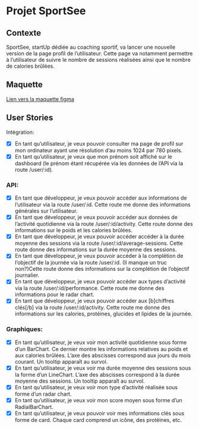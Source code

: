 # Projet SportSee

## Contexte
SportSee, startUp dédiée au coaching sportif, va lancer une nouvelle version de la page profil de l’utilisateur.
Cette page va notamment permettre à l’utilisateur de suivre le nombre de sessions réalisées ainsi que le nombre de calories brûlées.

## Maquette
[Lien vers la maquette figma](https://www.figma.com/design/BMomGVZqLZb811mDMShpLu/UI-design-Sportify-FR?node-id=0-1&p=f&t=ptuXJTTHX2vbpxxf-0)

## User Stories
Intégration:
- [x] En tant qu’utilisateur, je veux pouvoir consulter ma page de profil sur mon ordinateur ayant une résolution d’au moins 1024 par 780 pixels.
- [x] En tant qu’utilisateur, je veux que mon prénom soit affiché sur le dashboard (le prénom étant récupérée via les données de l’API via la route /user/:id).

### API:
- [x] En tant que développeur, je veux pouvoir accéder aux informations de l’utilisateur via la route /user/:id. Cette route me donne des informations générales sur l’utilisateur.
- [x] En tant que développeur, je veux pouvoir accéder aux données de l’activité quotidienne via la route /user/:id/activity. Cette route donne des informations sur le poids et les calories brûlées.
- [x] En tant que développeur, je veux pouvoir accéder accéder à la durée moyenne des sessions via la route /user/:id/average-sessions. Cette route donne des informations sur la durée moyenne des sessions.
- [x] En tant que développeur, je veux pouvoir accéder à la complétion de l’objectif de la journée via la route /user/:id. (Il manque un truc non?)Cette route donne des informations sur la complétion de l’objectif journalier.
- [x] En tant que développeur, je veux pouvoir accéder aux types d’activité via la route /user/:id/performance. Cette route me donne des informations pour le radar chart.
- [x] En tant que développeur, je veux pouvoir accéder aux [b]chiffres clés[/b] via la route /user/:id/activity. Cette route me donne des informations sur les calories, protéines, glucides et lipides de la journée.

### Graphiques:
- [x] En tant qu’utilisateur, je veux voir mon activité quotidienne sous forme d’un BarChart. Ce dernier montre les informations relatives au poids et aux calories brûlées. L’axe des abscisses correspond aux jours du mois courant. Un tooltip apparaît au survol.
- [x] En tant qu’utilisateur, je veux voir ma durée moyenne des sessions sous la forme d’un LineChart. L’axe des abscisses correspond à la durée moyenne des sessions. Un tooltip apparaît au survol.
- [x] En tant qu’utilisateur, je veux voir mon type d’activité réalisée sous forme d’un radar chart.
- [x] En tant qu’utilisateur, je veux voir mon score moyen sous forme d’un RadialBarChart.
- [x] En tant qu’utilisateur, je veux pouvoir voir mes informations clés sous forme de card. Chaque card comprend un icône, des protéines, etc.

